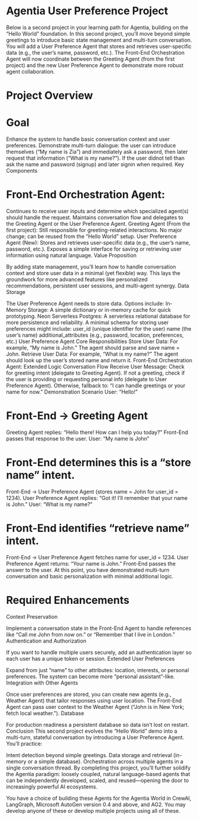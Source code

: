 # Agentia User Preference Project
Below is a second project in your learning path for Agentia, building on the “Hello World” foundation. In this second project, you’ll move beyond simple greetings to introduce basic state management and multi-turn conversation. You will add a User Preference Agent that stores and retrieves user-specific data (e.g., the user’s name, password, etc.). The Front-End Orchestration Agent will now coordinate between the Greeting Agent (from the first project) and the new User Preference Agent to demonstrate more robust agent collaboration.

# Project Overview
# Goal

Enhance the system to handle basic conversation context and user preferences.
Demonstrate multi-turn dialogue: the user can introduce themselves (“My name is Zia”) and immediately ask a password, then later request that information (“What is my name?”). If the user didnot tell than ask the name and password (signup) and later signin when required.
Key Components

# Front-End Orchestration Agent:
Continues to receive user inputs and determine which specialized agent(s) should handle the request.
Maintains conversation flow and delegates to the Greeting Agent or the User Preference Agent.
Greeting Agent (From the first project):
Still responsible for greeting-related interactions.
No major change; can be reused from the “Hello World” setup.
User Preference Agent (New):
Stores and retrieves user-specific data (e.g., the user’s name, password, etc.).
Exposes a simple interface for saving or retrieving user information using natural language.
Value Proposition

By adding state management, you’ll learn how to handle conversation context and store user data in a minimal (yet flexible) way.
This lays the groundwork for more advanced features like personalized recommendations, persistent user sessions, and multi-agent synergy.
Data Storage

The User Preference Agent needs to store data. Options include:
In-Memory Storage: A simple dictionary or in-memory cache for quick prototyping.
Neon Serverless Postgres: A serverless relational database for more persistence and reliability.
A minimal schema for storing user preferences might include:
user_id (unique identifier for the user)
name (the user’s name)
additional_attributes (e.g., password, location, preferences, etc.)
User Preference Agent
Core Responsibilities
Store User Data: For example, “My name is John.” The agent should parse and save name = John.
Retrieve User Data: For example, “What is my name?” The agent should look up the user’s stored name and return it.
Front-End Orchestration Agent: Extended Logic
Conversation Flow
Receive User Message:
Check for greeting intent (delegate to Greeting Agent).
If not a greeting, check if the user is providing or requesting personal info (delegate to User Preference Agent).
Otherwise, fallback to: “I can handle greetings or your name for now.”
Demonstration Scenario
User: “Hello!”

# Front-End → Greeting Agent
Greeting Agent replies: “Hello there! How can I help you today?”
Front-End passes that response to the user.
User: “My name is John”

# Front-End determines this is a “store name” intent.
Front-End → User Preference Agent (stores name = John for user_id = 1234).
User Preference Agent replies: “Got it! I’ll remember that your name is John.”
User: “What is my name?”

# Front-End identifies “retrieve name” intent.
Front-End → User Preference Agent fetches name for user_id = 1234.
User Preference Agent returns: “Your name is John.”
Front-End passes the answer to the user.
At this point, you have demonstrated multi-turn conversation and basic personalization with minimal additional logic.

# Required Enhancements
Context Preservation

Implement a conversation state in the Front-End Agent to handle references like “Call me John from now on.” or “Remember that I live in London.”
Authentication and Authorization

If you want to handle multiple users securely, add an authentication layer so each user has a unique token or session.
Extended User Preferences

Expand from just “name” to other attributes: location, interests, or personal preferences.
The system can become more “personal assistant”-like.
Integration with Other Agents

Once user preferences are stored, you can create new agents (e.g., Weather Agent) that tailor responses using user location.
The Front-End Agent can pass user context to the Weather Agent (“John is in New York; fetch local weather.”).
Database

For production readiness a persistent database so data isn’t lost on restart.
Conclusion
This second project evolves the “Hello World” demo into a multi-turn, stateful conversation by introducing a User Preference Agent. You’ll practice:

Intent detection beyond simple greetings.
Data storage and retrieval (in-memory or a simple database).
Orchestration across multiple agents in a single conversation thread.
By completing this project, you’ll further solidify the Agentia paradigm: loosely coupled, natural language-based agents that can be independently developed, scaled, and reused—opening the door to increasingly powerful AI ecosystems.

You have a choice of building these Agents for the Agentia World in CrewAI, LangGraph, Microsoft AutoGen version 0.4 and above, and AG2. You may develop anyone of these or develop multiple projects using all of these.
